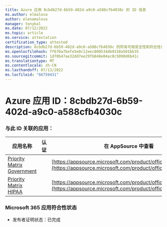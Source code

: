 ```yaml
---
title: Azure 应用 8cbdb27d-6b59-402d-a9c0-a588cfb4030c 的 ID 信息
ms.author: elmalova
author: elenamalova
manager: tonybal
ms.date: 07/12/2022
ms.topic: article
ms.service: attestation
certification_type: attested
description: 8cbdb27d-6b59-402d-a9c0-a588cfb4030c 的所有可用安全性和符合性信息。
ms.openlocfilehash: ff670a7befe5e0c12eec800534db9158a501bb35
ms.sourcegitcommit: 1d78b47ae32dd7ee29fb848e04ac0c5090d6b41c
ms.translationtype: MT
ms.contentlocale: zh-CN
ms.lasthandoff: 07/13/2022
ms.locfileid: "66759431"
---
```

# <a name="azure-app-id-8cbdb27d-6b59-402d-a9c0-a588cfb4030c"></a>Azure 应用 ID：8cbdb27d-6b59-402d-a9c0-a588cfb4030c


### <a name="apps-associated-with-this-id"></a>与此 ID 关联的应用：
| **应用名称** | **认证** | **在 AppSource 中查看** |
|--------------|---------------|-----------------------|
| [Priority Matrix Government](../forward/WA200004231.md) |  | [https://appsource.microsoft.com/product/office/WA200004231](https://appsource.microsoft.com/product/office/WA200004231) |
| [Priority Matrix HIPAA](../forward/WA200004259.md) |  | [https://appsource.microsoft.com/product/office/WA200004259](https://appsource.microsoft.com/product/office/WA200004259) |

### <a name="microsoft-365-app-compliance-status"></a>Microsoft 365 应用符合性状态
- 发布者证明状态：已完成

